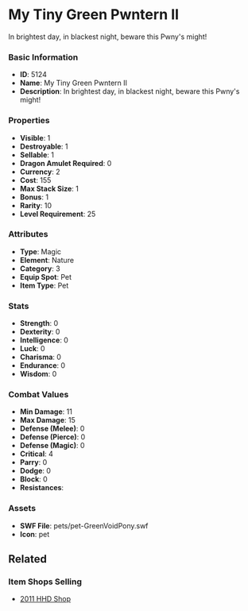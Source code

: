 # My Tiny Green Pwntern II

In brightest day, in blackest night, beware this Pwny's might!

### Basic Information

- **ID**: 5124
- **Name**: My Tiny Green Pwntern II
- **Description**: In brightest day, in blackest night, beware this Pwny&#039;s might!

### Properties

- **Visible**: 1
- **Destroyable**: 1
- **Sellable**: 1
- **Dragon Amulet Required**: 0
- **Currency**: 2
- **Cost**: 155
- **Max Stack Size**: 1
- **Bonus**: 1
- **Rarity**: 10
- **Level Requirement**: 25

### Attributes

- **Type**: Magic
- **Element**: Nature
- **Category**: 3
- **Equip Spot**: Pet
- **Item Type**: Pet

### Stats

- **Strength**: 0
- **Dexterity**: 0
- **Intelligence**: 0
- **Luck**: 0
- **Charisma**: 0
- **Endurance**: 0
- **Wisdom**: 0

### Combat Values

- **Min Damage**: 11
- **Max Damage**: 15
- **Defense (Melee)**: 0
- **Defense (Pierce)**: 0
- **Defense (Magic)**: 0
- **Critical**: 4
- **Parry**: 0
- **Dodge**: 0
- **Block**: 0
- **Resistances**: 

### Assets

- **SWF File**: pets/pet-GreenVoidPony.swf
- **Icon**: pet

## Related

### Item Shops Selling

- [2011 HHD Shop](../item-shops/187-2011-hhd-shop.md)

